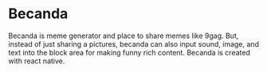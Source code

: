# Becanda
Becanda is meme generator and place to share memes like 9gag. But, instead of just sharing a pictures, becanda can also input sound, image, and text into the block area for making funny rich content.
Becanda is created with react native.
